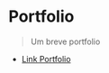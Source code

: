 # Portfolio
> Um breve portfolio

- <a href="https://dev-rafaelmachado.github.io/Portfolio/src/"> Link Portfolio </a>
